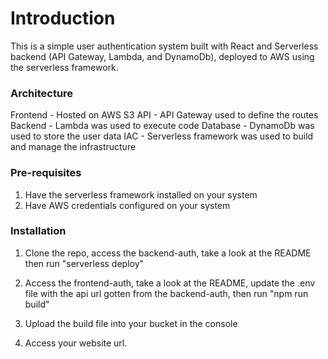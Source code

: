 # Introduction
This is a simple user authentication system built with React and Serverless backend (API Gateway, Lambda, and DynamoDb), deployed to AWS using the serverless framework.


### Architecture

Frontend - Hosted on AWS S3
API - API Gateway used to define the routes
Backend - Lambda was used to execute code
Database - DynamoDb was used to store the user data
IAC - Serverless framework was used to build and manage the infrastructure

### Pre-requisites
1. Have the serverless framework installed on your system
2. Have AWS credentials configured on your system


### Installation
1. Clone the repo, access the backend-auth, take a look at the README then run "serverless deploy"

2. Access the frontend-auth, take a look at the README, update the .env file with the api url gotten from the backend-auth, then run "npm run build"

3. Upload the build file into your bucket in the console

4. Access your website url.
